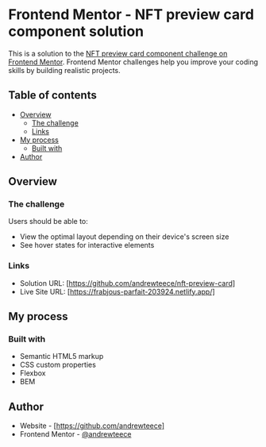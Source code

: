 # Frontend Mentor - NFT preview card component solution

This is a solution to the [NFT preview card component challenge on Frontend Mentor](https://www.frontendmentor.io/challenges/nft-preview-card-component-SbdUL_w0U). Frontend Mentor challenges help you improve your coding skills by building realistic projects. 

## Table of contents

- [Overview](#overview)
  - [The challenge](#the-challenge)
  - [Links](#links)
- [My process](#my-process)
  - [Built with](#built-with)
- [Author](#author)

## Overview
### The challenge

Users should be able to:

- View the optimal layout depending on their device's screen size
- See hover states for interactive elements


### Links

- Solution URL: [https://github.com/andrewteece/nft-preview-card]
- Live Site URL: [https://frabjous-parfait-203924.netlify.app/]
## My process

### Built with

- Semantic HTML5 markup
- CSS custom properties
- Flexbox
- BEM
## Author

- Website - [https://github.com/andrewteece]
- Frontend Mentor - [@andrewteece](https://www.frontendmentor.io/profile/yourusername)

